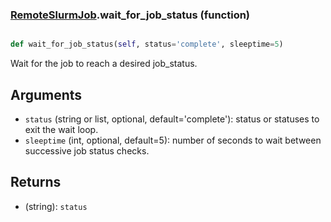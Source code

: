 ### [RemoteSlurmJob](RemoteSlurmJob.md).wait_for_job_status (function)


```py

def wait_for_job_status(self, status='complete', sleeptime=5)

```



Wait for the job to reach a desired job_status.

Arguments
-----------
* `status` (string or list, optional, default='complete'): status
    or statuses to exit the wait loop.
* `sleeptime` (int, optional, default=5): number of seconds to wait
    between successive job status checks.

Returns
----------
* (string): `status`

